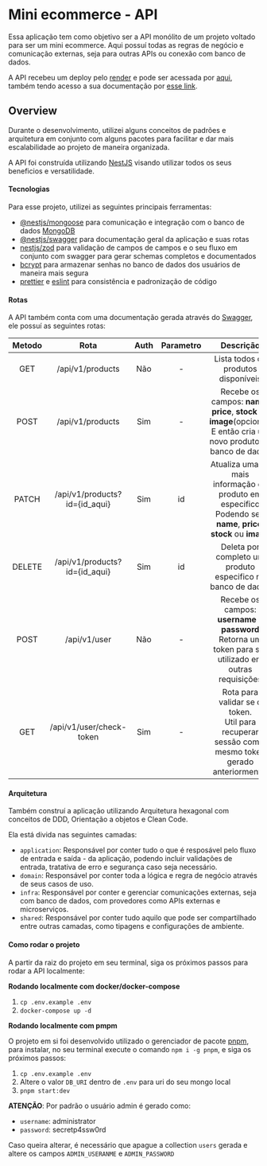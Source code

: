 # Mini ecommerce - API

Essa aplicação tem como objetivo ser a API monólito de um projeto voltado para ser um mini ecommerce.
Aqui possuí todas as regras de negócio e comunicação externas, seja para outras APIs ou conexão com banco de dados.

A API recebeu um deploy pelo [render](https://render.com) e pode ser acessada por [aqui](https://ppessanhadev-mini-ecommerce.onrender.com), também tendo acesso a sua documentação por [esse link](https://ppessanhadev-mini-ecommerce.onrender.com/api/docs).

## Overview
Durante o desenvolvimento, utilizei alguns conceitos de padrões e arquitetura em conjunto com alguns pacotes para facilitar e dar mais escalabilidade ao projeto de maneira organizada.

A API foi construída utilizando [NestJS](https://nestjs.com) visando utilizar todos os seus beneficios e versatilidade.

#### Tecnologias
Para esse projeto, utilizei as seguintes principais ferramentas:

- [@nestjs/mongoose](https://docs.nestjs.com/techniques/mongodb) para comunicação e integração com o banco de dados [MongoDB](https://www.mongodb.com)
- [@nestjs/swagger](https://docs.nestjs.com/openapi/introduction) para documentação geral da aplicação e suas rotas
- [nestjs/zod](https://www.npmjs.com/package/nestjs-zod) para validação de campos de campos e o seu fluxo em conjunto com swagger para gerar schemas completos e documentados
- [bcrypt](https://www.npmjs.com/package/bcrypt) para armazenar senhas no banco de dados dos usuários de maneira mais segura
- [prettier](https://prettier.io) e [eslint](https://eslint.org) para consistência e padronização de código

#### Rotas

A API também conta com uma documentação gerada através do [Swagger](https://swagger.io), ele possuí as seguintes rotas:

| Metodo |              Rota             | Auth | Parametro |                                                         Descrição                                                         |
|:------:|:-----------------------------:|:----:|:---------:|:-------------------------------------------------------------------------------------------------------------------------:|
|   GET  | /api/v1/products              |  Não |     -     | Lista todos os produtos disponíveis                                                                                       |
|  POST  | /api/v1/products              |  Sim |     -     | Recebe os campos: **name**, **price**, **stock** ou **image**(opcional)<br>E então cria um novo produto no banco de dados |
|  PATCH | /api/v1/products?id={id_aqui} |  Sim |     id    | Atualiza uma ou mais informação do produto em especifico<br>Podendo ser: **name**, **price**, **stock** ou **image**      |
| DELETE | /api/v1/products?id={id_aqui} |  Sim |     id    | Deleta por completo um produto especifico no banco de dados                                                               |
|  POST  | /api/v1/user                  |  Não |     -     | Recebe os campos: **username** e **password**<br>Retorna um token para ser utilizado em outras requisições                |
|   GET  | /api/v1/user/check-token      |  Sim |     -     | Rota para validar se o token.<br>Util para recuperar sessão com o mesmo token gerado anteriormente.                       |

#### Arquitetura

Também construí a aplicação utilizando Arquitetura hexagonal com conceitos de DDD, Orientação a objetos e Clean Code.

Ela está divida nas seguintes camadas:

- `application`: Responsável por conter tudo o que é resposável pelo fluxo de entrada e saída - da aplicação, podendo incluir validações de entrada, tratativa de erro e segurança caso seja necessário.
- `domain`: Responsável por conter toda a lógica e regra de negócio através de seus casos de uso.
- `infra`: Responsável por conter e gerenciar comunicações externas, seja com banco de dados, com provedores como APIs externas e microserviços.
- `shared`: Responsável por conter tudo aquilo que pode ser compartilhado entre outras camadas, como tipagens e configurações de ambiente.

#### Como rodar o projeto

A partir da raiz do projeto em seu terminal, siga os próximos passos para rodar a API localmente:

**Rodando localmente com docker/docker-compose**

1. `cp .env.example .env`
2. `docker-compose up -d`

**Rodando localmente com pmpm**

O projeto em si foi desenvolvido utilizado o gerenciador de pacote [pnpm](https://pnpm.io), para instalar, no seu terminal execute o comando `npm i -g pnpm`, e siga os próximos passos:

1. `cp .env.example .env`
2. Altere o valor `DB_URI` dentro de `.env` para uri do seu mongo local
3. `pnpm start:dev`

**ATENÇÃO**: Por padrão o usuário admin é gerado como:
  - `username`: administrator
  - `password`: secretp4ssw0rd

Caso queira alterar, é necessário que apague a collection `users` gerada e altere os campos `ADMIN_USERANME` e `ADMIN_PASSWORD`
